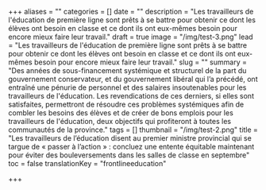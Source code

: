 +++
aliases = ""
categories = []
date = ""
description = "Les travailleurs de l'éducation de première ligne sont prêts à se battre pour obtenir ce dont les élèves ont besoin en classe et ce dont ils ont eux-mêmes besoin pour encore mieux faire leur travail."
draft = true
image = "/img/test-3.png"
lead = "Les travailleurs de l'éducation de première ligne sont prêts à se battre pour obtenir ce dont les élèves ont besoin en classe et ce dont ils ont eux-mêmes besoin pour encore mieux faire leur travail."
slug = ""
summary = "Des années de sous-financement systémique et structurel de la part du gouvernement conservateur, et du gouvernement libéral qui l’a précédé, ont entraîné une pénurie de personnel et des salaires insoutenables pour les travailleurs de l'éducation. Les revendications de ces derniers, si elles sont satisfaites, permettront de résoudre ces problèmes systémiques afin de combler les besoins des élèves et de créer de bons emplois pour les travailleurs de l'éducation, deux objectifs qui profiteront à toutes les communautés de la province."
tags = []
thumbnail = "/img/test-2.png"
title = "Les travailleurs de l’éducation disent au premier ministre provincial qui se targue de « passer à l’action » : concluez une entente équitable maintenant pour éviter des bouleversements dans les salles de classe en septembre"
toc = false
translationKey = "frontlineeducation"

+++
